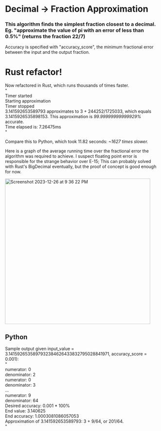 # Decimal -> Fraction Approximation

### This algorithm finds the simplest fraction closest to a decimal. Eg. "approximate the value of pi with an error of less than 0.5%" (returns the fraction 22/7)

Accuracy is specified with "accuracy_score", the minimum fractional error
between the input and the output fraction.    

# Rust refactor!
Now refactored in Rust, which runs thousands of times faster.    
"    
Timer started    
Starting approximation    
Timer stopped    
3.141592653589793 approximates to 3 + 244252/1725033, which equals 3.1415926535898153. This approximation is *99.99999999999929%* accurate.    
Time elapsed is: 7.26475ms    
"

Compare this to Python, which took 11.82 seconds: *~1627 times slower.*

Here is a graph of the average running time over the fractional error the algorithm was required to achieve. I suspect floating point error is responsible for the strange behavior over E-15; This can probably solved with Rust's BigDecimal eventually, but the proof of concept is good enough for now.    

<img width="477" alt="Screenshot 2023-12-26 at 9 36 22 PM" src="https://github.com/GageHoweTamu/decimal-fraction-approximator/assets/116420022/24e9aec8-0cb8-4a24-8b2e-e388919f2bb2">

## Python

Sample output given input_value = 3.1415926535897932384626433832795028841971, accuracy_score = 0.001):    
"    
numerator:  0    
denominator:  2    
numerator:  0    
denominator:  3        
...    
numerator:  9    
denominator:  64    
Desired accuracy: 0.001 * 100%    
End value: 3.140625    
End accuracy: 1.0003081086057053    
Approximation of 3.141592653589793: 3 + 9/64, or 201/64.    
"

